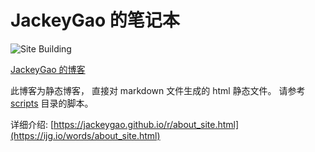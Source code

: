 JackeyGao 的笔记本
=================

![Site Building](https://github.com/jackeyGao/JackeyGao.github.io/workflows/Site%20Building/badge.svg)


[JackeyGao 的博客](https://jackeygao.github.io)


此博客为静态博客， 直接对 markdown 文件生成的 html 静态文件。 请参考 [scripts](https://github.com/jackeyGao/JackeyGao.github.io/tree/master/scripts) 目录的脚本。


详细介绍: [https://jackeygao.github.io/r/about_site.html](https://ijg.io/words/about_site.html)

